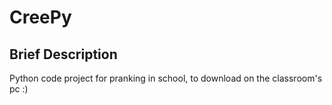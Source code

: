 # CreePy
## Brief Description
Python code project for pranking in school, to download on the classroom's pc :)
